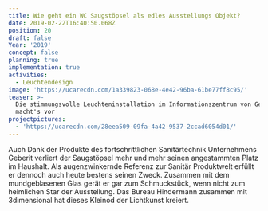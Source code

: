 ```yaml
---
title: Wie geht ein WC Saugstöpsel als edles Ausstellungs Objekt?
date: 2019-02-22T16:40:50.068Z
position: 20
draft: false
Year: '2019'
concept: false
planning: true
implementation: true
activities:
  - Leuchtendesign
image: 'https://ucarecdn.com/1a339823-068e-4e42-96ba-61be77ff8c95/'
teaser: >-
  Die stimmungsvolle Leuchteninstallation im Informationszentrum von Geberit
  macht's vor
projectpictures:
  - 'https://ucarecdn.com/28eea509-09fa-4a42-9537-2ccad6054d01/'
---
```

Auch Dank der Produkte des fortschrittlichen Sanitärtechnik Unternehmens Geberit verliert der Saugstöpsel mehr und mehr seinen angestammten Platz im Haushalt. Als augenzwinkernde Referenz zur Sanitär Produktwelt erfüllt er dennoch auch heute bestens seinen Zweck. Zusammen mit dem mundgeblasenen Glas gerät er gar zum Schmuckstück, wenn nicht zum heimlichen Star der Ausstellung. Das Bureau Hindermann zusammen mit 3dimensional hat dieses Kleinod der Lichtkunst kreiert.
